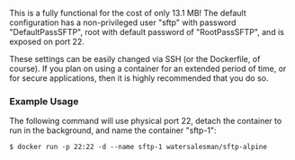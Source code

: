 This is a fully functional for the cost of only 13.1 MB! The default configuration
has a non-privileged user "sftp" with password "DefaultPassSFTP", root with default
password of "RootPassSFTP", and is exposed on port 22.

These settings can be easily changed via SSH (or the Dockerfile, of course). If you
plan on using a container for an extended period of time, or for secure applications,
then it is highly recommended that you do so.

### Example Usage
The following command will use physical port 22, detach the container to run in the
background, and name the container "sftp-1":
```
$ docker run -p 22:22 -d --name sftp-1 watersalesman/sftp-alpine
```
